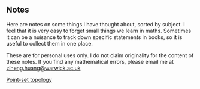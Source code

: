 ## Notes

Here are notes on some things I have thought about, sorted by subject. 
I feel that it is very easy to forget small things we learn in maths. 
Sometimes it can be a nuisance to track down specific statements in books, 
so it is useful to collect them in one place.

These are for personal uses only. 
I do not claim originality for the content of these notes. 
If you find any mathematical errors, please email me at ziheng.huang@warwick.ac.uk 

[Point-set topology](https://zihengh63.github.io/notes/Point-set-topology)

